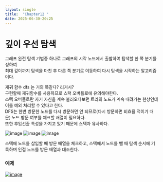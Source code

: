```yaml
---
layout: single
title:  "Chapter12 "
date: 2025-06-30-20:25 
---
```


# 깊이 우선 탐색

그래프 완전 탐색 기법중 하나로 그래프의 시작 노드에서 출발하여 탐색할 한 쪽 분기를 정하여  
최대 깊이까지 탐색을 마친 후 다른 쪽 분기로 이동하여 다시 탐색을 시작하는 알고리즘이다.  

재귀 함수 dfs 는 거의 똑같다? 리거시?  
구현할때 재귀함수를 사용하므로 스택 오버플로에 유의해야한다.  
스택 오버플로란 자기 자신을 계속 불러오다보면 트리의 노드가 계속 내려가는 현상인데 이를 예외 처리할 수 있다고 한다.  
DFS는 한번 방문한 노드를 다시 방문하면 안 되므로(다시 방문하면 비효율 적이기 때문) 노드 방문 여부를 체크할 배열이 필요하다.  
또한 후입선출 특성을 가지고 있기 때문에 스택과 유사하다.  

![image](https://github.com/user-attachments/assets/1d3a27bb-90a5-4e12-8ed6-3bd268fda882)
![image](https://github.com/user-attachments/assets/c27fb9bd-8856-4b75-b4a6-68f6bd376d8d)
![image](https://github.com/user-attachments/assets/0415a780-fc8e-46b1-b534-5704c5fa4c43)

스택에 노드를 삽입할 때 방문 배열을 체크하고, 스택에서 노드를 뺄 때 탐색 순서에 기록하며 인접 노드를 방문 배열과 대조한다.

### 예제  

[![image](https://github.com/user-attachments/assets/20582aa8-c62c-4e43-aae8-7e7a11effaf5)](https://www.acmicpc.net/problem/11724)







